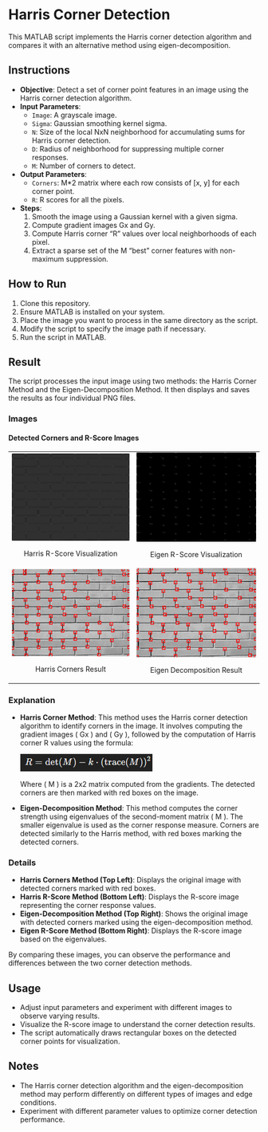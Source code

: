 # Harris Corner Detection

This MATLAB script implements the Harris corner detection algorithm and compares it with an alternative method using eigen-decomposition.

## Instructions

- **Objective**: Detect a set of corner point features in an image using the Harris corner detection algorithm.
- **Input Parameters**:
  - `Image`: A grayscale image.
  - `Sigma`: Gaussian smoothing kernel sigma.
  - `N`: Size of the local NxN neighborhood for accumulating sums for Harris corner detection.
  - `D`: Radius of neighborhood for suppressing multiple corner responses.
  - `M`: Number of corners to detect.
- **Output Parameters**:
  - `Corners`: M*2 matrix where each row consists of [x, y] for each corner point.
  - `R`: R scores for all the pixels.
- **Steps**:
  1. Smooth the image using a Gaussian kernel with a given sigma.
  2. Compute gradient images Gx and Gy.
  3. Compute Harris corner “R” values over local neighborhoods of each pixel.
  4. Extract a sparse set of the M “best” corner features with non-maximum suppression.

## How to Run

1. Clone this repository.
2. Ensure MATLAB is installed on your system.
3. Place the image you want to process in the same directory as the script.
4. Modify the script to specify the image path if necessary.
5. Run the script in MATLAB.

## Result

The script processes the input image using two methods: the Harris Corner Method and the Eigen-Decomposition Method. It then displays and saves the results as four individual PNG files.

### Images

#### Detected Corners and R-Score Images

<table>
  <tr>
    <td style="text-align: center;">
      <img src="results/harris_r_score_method.png" alt="Harris R-Score Method" style="width: 300px;">
      <p>Harris R-Score Visualization</p>
    </td>
    <td style="text-align: center;">
      <img src="results/eigen_r_score_method.png" alt="Eigen R-Score Method" style="width: 300px;">
      <p>Eigen R-Score Visualization</p>
    </td>
  </tr>
  <tr>
    <td style="text-align: center;">
      <img src="results/harris_corners_method.png" alt="Harris Corners Method" style="width: 300px;">
      <p>Harris Corners Result</p>
    </td>
    <td style="text-align: center;">
      <img src="results/eigen_decomposition_method.png" alt="Eigen Decomposition Method" style="width: 300px;">
      <p>Eigen Decomposition Result</p>
    </td>
  </tr>
</table>

### Explanation

- **Harris Corner Method**: This method uses the Harris corner detection algorithm to identify corners in the image. It involves computing the gradient images \( Gx \) and \( Gy \), followed by the computation of Harris corner R values using the formula:

    ![Harris Corner Equation](harris_corner_equation.PNG)

    Where \( M \) is a 2x2 matrix computed from the gradients. The detected corners are then marked with red boxes on the image.

- **Eigen-Decomposition Method**: This method computes the corner strength using eigenvalues of the second-moment matrix \( M \). The smaller eigenvalue is used as the corner response measure. Corners are detected similarly to the Harris method, with red boxes marking the detected corners.

### Details

- **Harris Corners Method (Top Left)**: Displays the original image with detected corners marked with red boxes.
- **Harris R-Score Method (Bottom Left)**: Displays the R-score image representing the corner response values.
- **Eigen-Decomposition Method (Top Right)**: Shows the original image with detected corners marked using the eigen-decomposition method.
- **Eigen R-Score Method (Bottom Right)**: Displays the R-score image based on the eigenvalues.

By comparing these images, you can observe the performance and differences between the two corner detection methods.


## Usage

- Adjust input parameters and experiment with different images to observe varying results.
- Visualize the R-score image to understand the corner detection results.
- The script automatically draws rectangular boxes on the detected corner points for visualization.


## Notes

- The Harris corner detection algorithm and the eigen-decomposition method may perform differently on different types of images and edge conditions.
- Experiment with different parameter values to optimize corner detection performance.

